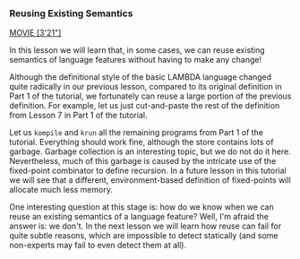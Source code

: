 <!-- Copyright (c) 2014 K Team. All Rights Reserved. -->
### Reusing Existing Semantics

[MOVIE [3'21"]](http://youtu.be/tW4KRdgBIGo)

In this lesson we will learn that, in some cases, we can reuse existing
semantics of language features without having to make any change!

Although the definitional style of the basic LAMBDA language changed quite
radically in our previous lesson, compared to its original definition in
Part 1 of the tutorial, we fortunately can reuse a large portion of the
previous definition.  For example, let us just cut-and-paste the rest of the
definition from Lesson 7 in Part 1 of the tutorial.

Let us `kompile` and `krun` all the remaining programs from Part 1 of the
tutorial.  Everything should work fine, although the store contains lots of
garbage.  Garbage collection is an interesting topic, but we do not do it here.
Nevertheless, much of this garbage is caused by the intricate use of the
fixed-point combinator to define recursion.  In a future lesson in this
tutorial we will see that a different, environment-based definition of
fixed-points will allocate much less memory.

One interesting question at this stage is: how do we know when we can reuse
an existing semantics of a language feature?  Well, I'm afraid the answer is:
we don't.  In the next lesson we will learn how reuse can fail for quite subtle
reasons, which are impossible to detect statically (and some non-experts may
fail to even detect them at all).
